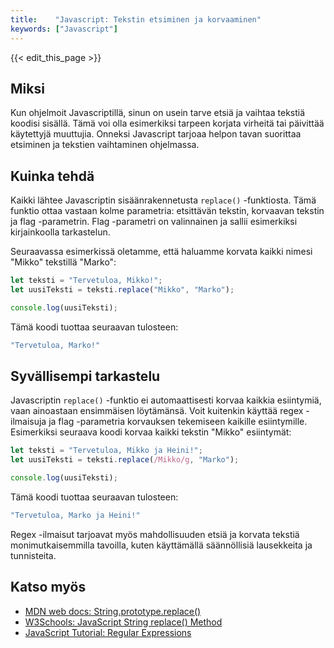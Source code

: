 ```yaml
---
title:    "Javascript: Tekstin etsiminen ja korvaaminen"
keywords: ["Javascript"]
---
```


{{< edit_this_page >}}

## Miksi

Kun ohjelmoit Javascriptillä, sinun on usein tarve etsiä ja vaihtaa tekstiä koodisi sisällä. Tämä voi olla esimerkiksi tarpeen korjata virheitä tai päivittää käytettyjä muuttujia. Onneksi Javascript tarjoaa helpon tavan suorittaa etsiminen ja tekstien vaihtaminen ohjelmassa.

## Kuinka tehdä

Kaikki lähtee Javascriptin sisäänrakennetusta `replace()` -funktiosta. Tämä funktio ottaa vastaan kolme parametria: etsittävän tekstin, korvaavan tekstin ja flag -parametrin. Flag -parametri on valinnainen ja sallii esimerkiksi kirjainkoolla tarkastelun.

Seuraavassa esimerkissä oletamme, että haluamme korvata kaikki nimesi "Mikko" tekstillä "Marko":

```Javascript
let teksti = "Tervetuloa, Mikko!";
let uusiTeksti = teksti.replace("Mikko", "Marko");

console.log(uusiTeksti);
```

Tämä koodi tuottaa seuraavan tulosteen:

```Javascript
"Tervetuloa, Marko!"
```

## Syvällisempi tarkastelu

Javascriptin `replace()` -funktio ei automaattisesti korvaa kaikkia esiintymiä, vaan ainoastaan ensimmäisen löytämänsä. Voit kuitenkin käyttää regex -ilmaisuja ja flag -parametria korvauksen tekemiseen kaikille esiintymille. Esimerkiksi seuraava koodi korvaa kaikki tekstin "Mikko" esiintymät:

```Javascript
let teksti = "Tervetuloa, Mikko ja Heini!";
let uusiTeksti = teksti.replace(/Mikko/g, "Marko");

console.log(uusiTeksti);
```

Tämä koodi tuottaa seuraavan tulosteen:

```Javascript
"Tervetuloa, Marko ja Heini!"
```

Regex -ilmaisut tarjoavat myös mahdollisuuden etsiä ja korvata tekstiä monimutkaisemmilla tavoilla, kuten käyttämällä säännöllisiä lausekkeita ja tunnisteita.

## Katso myös

- [MDN web docs: String.prototype.replace()](https://developer.mozilla.org/en-US/docs/Web/JavaScript/Reference/Global_Objects/String/replace)
- [W3Schools: JavaScript String replace() Method](https://www.w3schools.com/jsref/jsref_replace.asp)
- [JavaScript Tutorial: Regular Expressions](https://www.javascripttutorial.net/javascript-regular-expression/)